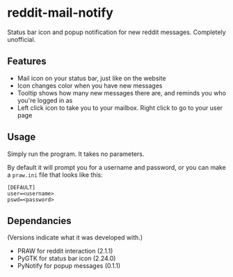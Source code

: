 # reddit-mail-notify

Status bar icon and popup notification for new reddit messages. Completely unofficial.

## Features

* Mail icon on your status bar, just like on the website
* Icon changes color when you have new messages
* Tooltip shows how many new messages there are, and reminds you who you're logged in as
* Left click icon to take you to your mailbox. Right click to go to your user page

## Usage

Simply run the program. It takes no parameters.

By default it will prompt you for a username and password, or you can make a `praw.ini` file that looks like this:

	[DEFAULT]
	user=<username>
	pswd=<password>

## Dependancies

(Versions indicate what it was developed with.)

* PRAW for reddit interaction (2.1.1)
* PyGTK for status bar icon (2.24.0)
* PyNotify for popup messages (0.1.1)
